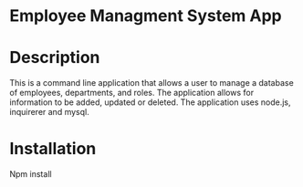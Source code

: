 # Employee Managment System App


# Description
This is a command line application that allows a user to manage a database of employees, departments, and roles. The application allows for information to be added, updated or deleted. The application uses node.js, inquirerer and mysql.


# Installation
Npm install

